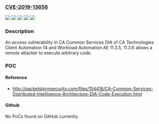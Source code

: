 ### [CVE-2019-13656](https://cve.mitre.org/cgi-bin/cvename.cgi?name=CVE-2019-13656)
![](https://img.shields.io/static/v1?label=Product&message=Client%20Automation&color=blue)
![](https://img.shields.io/static/v1?label=Product&message=Workload%20Automation%20AE&color=blue)
![](https://img.shields.io/static/v1?label=Version&message=11.3.5%3D%2011.3.5%20&color=brighgreen)
![](https://img.shields.io/static/v1?label=Version&message=14%3D%2014.0%20&color=brighgreen)
![](https://img.shields.io/static/v1?label=Vulnerability&message=CWE-284%20Improper%20Access%20Control&color=brighgreen)

### Description

An access vulnerability in CA Common Services DIA of CA Technologies Client Automation 14 and Workload Automation AE 11.3.5, 11.3.6 allows a remote attacker to execute arbitrary code.

### POC

#### Reference
- http://packetstormsecurity.com/files/154418/CA-Common-Services-Distributed-Intelligence-Architecture-DIA-Code-Execution.html

#### Github
No PoCs found on GitHub currently.

